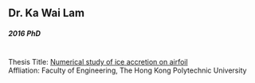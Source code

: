 ## Dr. Ka Wai Lam
##### 2016 PhD

<div align="justify">
<br/>
Thesis Title:
<a href="https://theses.lib.polyu.edu.hk/handle/200/8601">Numerical study of ice accretion on airfoil
</a>
<br/>
Affliation: Faculty of Engineering, The Hong Kong Polytechnic University
</div>